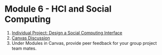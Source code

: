 # Module 6 - HCI and Social Computing
1. [Individual Project: Design a Social Computing Interface](./06.1-hci-design-social.md)
2. [Canvas Discussion](./06.2-discussion.md)
3. Under Modules in Canvas, provide peer feedback for your group project team mates. 